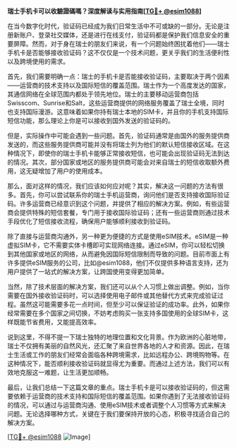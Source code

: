 **瑞士手机卡可以收驗證碼嗎？深度解读与实用指南[[TG💪+ @esim1088](https://t.me/s/esim1088)]**

在当今数字化时代，验证码已经成为我们日常生活中不可或缺的一部分。无论是注册新账户、登录社交媒体，还是进行在线支付，验证码都是保护我们信息安全的重要屏障。然而，对于身在瑞士的朋友们来说，有一个问题始终困扰着他们——瑞士手机卡是否能够接收验证码？这不仅仅是一个技术问题，更关乎我们的生活便利性以及跨境使用的需求。

首先，我们需要明确一点：瑞士的手机卡是否能接收验证码，主要取决于两个因素——运营商的技术支持以及国际短信的覆盖范围。瑞士作为一个高度发达的国家，其通信网络在全球范围内都处于领先地位。瑞士的主要移动运营商包括Swisscom、Sunrise和Salt，这些运营商提供的网络服务覆盖了瑞士全境，同时也支持国际漫游。这意味着如果你持有瑞士本地的SIM卡，并且你的手机支持国际短信功能，那么理论上你是可以接收到国外发送的验证码的。

但是，实际操作中可能会遇到一些问题。首先，验证码通常是由国外的服务提供商发送的，而这些服务提供商可能并没有将瑞士列为他们的默认短信接收区域。在这种情况下，即使你的瑞士手机卡能够正常接收短信，也可能会出现验证码无法到达的情况。其次，部分国家或地区的服务提供商可能会对来自瑞士的短信收取额外费用，这无疑增加了用户的使用成本。

那么，面对这样的情况，我们应该如何应对呢？其实，解决这一问题的方法有很多。首先，你可以尝试联系你的瑞士手机运营商，询问他们是否支持接收国际验证码。许多运营商已经意识到这个问题，并提供了相应的解决方案。例如，有些运营商会提供特殊的短信套餐，专门用于接收国际验证码；还有一些运营商则通过技术手段优化了短信接收流程，确保用户能够顺利接收到验证码。

除了直接与运营商沟通外，另一种更为便捷的方式是使用eSIM技术。eSIM是一种虚拟SIM卡，它不需要实体卡槽即可实现网络连接。通过eSIM，你可以轻松切换到其他国家或地区的网络，从而避免因国际短信限制而导致的问题。目前市面上有许多提供eSIM服务的公司，比如@esim1088，他们不仅提供多种语言支持，还为用户提供了一站式的解决方案，让跨国使用变得更加简单。

当然，除了技术层面的解决方案，我们还可以从个人习惯上做出调整。例如，当你需要在国外接收验证码时，可以选择使用电子邮件或其他替代方式来完成验证过程。虽然这可能需要多花一点时间，但至少可以保证验证的成功率。此外，如果你经常需要在多个国家之间切换，不妨考虑购买一张支持多国使用的全球SIM卡，这样既能节省费用，又能提高效率。

说到这里，不得不提一下瑞士独特的地理位置和文化背景。作为欧洲的心脏地带，瑞士不仅拥有美丽的自然风光，还汇聚了来自世界各地的人才和资源。因此，在瑞士生活或工作的朋友们经常会面临各种跨境需求，比如远程办公、跨境购物等。在这种情况下，能否顺利接收验证码就显得尤为重要。而通过上述方法，我们可以有效地克服这一难题，让生活更加顺畅。

最后，让我们总结一下这篇文章的重点。瑞士手机卡是可以接收验证码的，但这需要依赖于运营商的技术支持和国际短信的覆盖范围。如果你遇到了无法接收验证码的情况，可以通过与运营商沟通、使用eSIM技术或者调整个人习惯等方式来解决问题。无论选择哪种方式，关键在于我们要保持开放的心态，积极寻找适合自己的解决方案。

[[TG💪+ @esim1088](https://t.me/s/esim1088) ![Image](https://i.postimg.cc/4NQfJmqS/Snipaste-2025-05-13-00-14-12.png)]